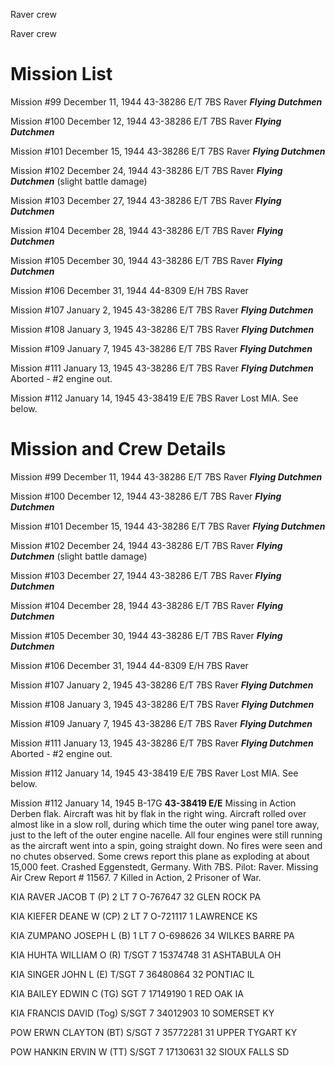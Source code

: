 





Raver crew






 




Raver crew

# Mission List

Mission #99 December 11, 1944 43-38286 E/T 7BS Raver ***Flying
Dutchmen***

Mission #100 December 12, 1944 43-38286 E/T 7BS Raver ***Flying
Dutchmen***

Mission #101 December 15, 1944 43-38286 E/T 7BS Raver ***Flying
Dutchmen***

Mission #102 December 24, 1944 43-38286 E/T 7BS Raver ***Flying
Dutchmen*** (slight battle damage)

Mission #103 December 27, 1944 43-38286 E/T 7BS Raver ***Flying
Dutchmen***

Mission #104 December 28, 1944 43-38286 E/T 7BS Raver ***Flying
Dutchmen***

Mission #105 December 30, 1944 43-38286 E/T 7BS Raver ***Flying
Dutchmen***

Mission #106 December 31, 1944 44-8309 E/H 7BS Raver

Mission #107 January 2, 1945 43-38286 E/T 7BS Raver ***Flying
Dutchmen***

Mission #108 January 3, 1945 43-38286 E/T 7BS Raver ***Flying
Dutchmen***

Mission #109 January 7, 1945 43-38286 E/T 7BS Raver ***Flying
Dutchmen***

Mission #111 January 13, 1945 43-38286 E/T 7BS Raver ***Flying
Dutchmen***
Aborted \- #2 engine out.

Mission #112 January 14, 1945 43-38419 E/E 7BS
Raver
Lost MIA. See below.

# Mission and Crew Details

Mission #99 December 11, 1944 43-38286 E/T 7BS Raver ***Flying
Dutchmen***

Mission #100 December 12, 1944 43-38286 E/T 7BS Raver ***Flying
Dutchmen***

Mission #101 December 15, 1944 43-38286 E/T 7BS Raver ***Flying
Dutchmen***

Mission #102 December 24, 1944 43-38286 E/T 7BS Raver ***Flying
Dutchmen*** (slight battle damage)

Mission #103 December 27, 1944 43-38286 E/T 7BS Raver ***Flying
Dutchmen***

Mission #104 December 28, 1944 43-38286 E/T 7BS Raver ***Flying
Dutchmen***

Mission #105 December 30, 1944 43-38286 E/T 7BS Raver ***Flying
Dutchmen***

Mission #106 December 31, 1944 44-8309 E/H 7BS Raver

Mission #107 January 2, 1945 43-38286 E/T 7BS Raver ***Flying
Dutchmen***

Mission #108 January 3, 1945 43-38286 E/T 7BS Raver ***Flying
Dutchmen***

Mission #109 January 7, 1945 43-38286 E/T 7BS Raver ***Flying
Dutchmen***

Mission #111 January 13, 1945 43-38286 E/T 7BS Raver ***Flying
Dutchmen***
Aborted \- #2 engine out.

Mission #112 January 14, 1945 43-38419 E/E 7BS
Raver
Lost MIA. See below.

Mission #112 January 14, 1945 B-17G **43-38419 E/E**
Missing in Action Derben flak. Aircraft was hit by flak in the right wing.
Aircraft rolled over almost like in a slow roll, during which time the outer
wing panel tore away, just to the left of the outer engine nacelle. All four
engines were still running as the aircraft went into a spin, going straight
down. No fires were seen and no chutes observed. Some crews report this plane
as exploding at about 15,000 feet. Crashed Eggenstedt, Germany. With 7BS.
Pilot: Raver. Missing Air Crew Report \# 11567\. 7 Killed in Action, 2
Prisoner of War.

KIA RAVER JACOB T
(P)
2 LT 7
O-767647
32 GLEN ROCK PA

KIA KIEFER DEANE W
(CP)
2 LT 7
O-721117
1 LAWRENCE
KS

KIA ZUMPANO JOSEPH L (B)
1 LT 7
O-698626
34 WILKES BARRE PA

KIA HUHTA WILLIAM O
(R)
T/SGT 7
15374748
31 ASHTABULA OH

KIA SINGER JOHN L
(E)
T/SGT
7
36480864
32 PONTIAC IL

KIA BAILEY EDWIN C
(TG)
SGT 7
17149190
1 RED OAK
IA

KIA FRANCIS DAVID
(Tog)
S/SGT
7
34012903
10 SOMERSET KY

POW ERWN CLAYTON
(BT)
S/SGT
7
35772281
31 UPPER TYGART KY

POW HANKIN ERVIN W
(TT)
S/SGT
7
17130631
32 SIOUX FALLS SD




